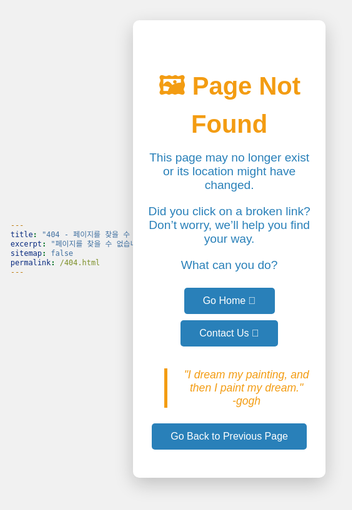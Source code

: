 ```yaml
---
title: "404 - 페이지를 찾을 수 없습니다"
excerpt: "페이지를 찾을 수 없습니다. 당신의 픽셀은 다른 캔버스에 있습니다."
sitemap: false
permalink: /404.html
---
```


<style>
  /* 기본 스타일 */
  body, html {
    margin: 0;
    padding: 0;
    height: 100%;
    font-family: 'Arial', sans-serif;
    background-color: #f1f1f1; /* 더 밝은 회색 배경 */
    display: flex;
    justify-content: center;
    align-items: center;
  }

  /* 중앙 정렬을 위한 컨테이너 */
  .container {
    text-align: center;
    max-width: 800px;
    padding: 20px;
    background-color: #fff;
    border-radius: 10px;
    box-shadow: 0 10px 30px rgba(0, 0, 0, 0.2); /* 그림자 강하게 */
  }

  /* 타이틀 스타일 */
  h1 {
    font-size: 2.5rem;
    color: #f39c12; /* 다소 어두운 노란색 */
    margin-bottom: 20px;
    font-weight: bold;
  }

  /* 서브 텍스트 스타일 */
  p {
    font-size: 1.2rem;
    color: #2980b9; /* 어두운 파란색 */
    margin-bottom: 20px;
  }

  /* 버튼 스타일 */
  .button {
    padding: 12px 30px;
    background-color: #2980b9; /* 어두운 파란색 */
    color: white;
    font-size: 1rem;
    text-decoration: none;
    border-radius: 5px;
    transition: background-color 0.3s ease;
    display: inline-block;
    margin: 5px;
  }

  .button:hover {
    background-color: #1f6390; /* 더 어두운 파란색 */
  }

  /* 인용 스타일 */
  blockquote {
    font-style: italic;
    font-size: 1.1rem;
    color: #f39c12; /* 어두운 초록색 */
    margin-top: 30px;
    border-left: 5px solid #f39c12; /* 어두운 노란색 */
    padding-left: 20px;
  }
</style>

<div class="container">
  <h1>🖼️ Page Not Found</h1>
  <p>This page may no longer exist or its location might have changed.</p>
  
  <p>Did you click on a broken link? Don’t worry, we’ll help you find your way.</p>

  <p>What can you do?</p>
  <div>
    <a href="/" class="button">Go Home 🏡</a>
    <a href="mailto:baekjunha00@gmail.com" class="button">Contact Us 📩</a>
  </div>
  
  <blockquote>
    "I dream my painting, and then I paint my dream."
    <br> -gogh
  </blockquote>

  <a href="javascript:history.back()" class="button">Go Back to Previous Page</a>
</div>
